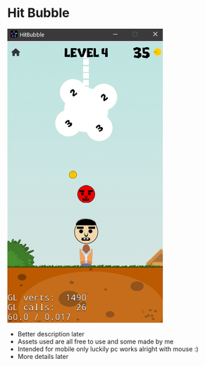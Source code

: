 # Hit Bubble
![image](https://github.com/johnspeny/hitbubble/blob/main/Content/Screenshot.png)
- Better description later
- Assets used are all free to use and some made by me
- Intended for mobile only luckily pc works alright with mouse :)
- More details later

